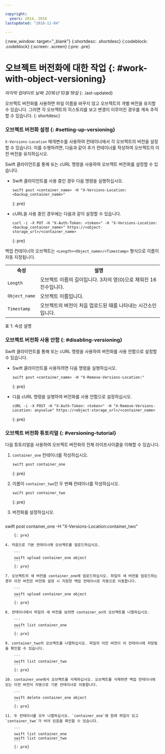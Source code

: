 ```yaml
---

copyright:
  years: 2014, 2016
lastupdated: "2016-11-04"

---
```

{:new_window: target="_blank"}
{:shortdesc: .shortdesc}
{:codeblock: .codeblock}
{:screen: .screen}
{:pre: .pre}

# 오브젝트 버전화에 대한 작업 {: #work-with-object-versioning}

*마지막 업데이트 날짜: 2016년 10월 19일*
{: .last-updated}

오브젝트 버전화를 사용하면 파일 이름을 바꾸지 않고 오브젝트의 개별 버전을 유지할 수 있습니다. 그러면 각 오브젝트의 히스토리를 보고 변경이 이루어진 경우를 계속 추적할 수 있습니다.
{: shortdesc}


### 오브젝트 버전화 설정 {: #setting-up-versioning}

`X-Versions-Location` 매개변수를 사용하여 컨테이너에서 각 오브젝트의 버전을 설정할 수 있습니다. 이를 수행하려면, 다음과 같이 추가 컨테이너를 작성하여 오브젝트의 이전 버전을 유지하십시오. 

Swift 클라이언트를 통해 또는 cURL 명령을 사용하여 오브젝트 버전화를 설정할 수 있습니다. 
* Swift 클라이언트를 사용 중인 경우 다음 명령을 실행하십시오. 

    ```
    swift post <container_name> -H "X-Versions-Location:<backup_container_name>"
    ```
    {: pre}

* cURL을 사용 중인 경우에는 다음과 같이 설정할 수 있습니다. 

    ```
    curl -i -X PUT -H "X-Auth-Token: <token>" -H "X-Versions-Location:<backup_container_name>" https://<object-storage_url>/<container_name>
    ```
    {: pre}

백업 컨테이너의 오브젝트는 `<Length><Object_name>/<Timestamp>` 형식으로 이름이 자동 지정됩니다.
<table>
  <tr>
    <th> 속성 </th>
    <th> 설명 </th>
  </tr>
  <tr>
    <td> <code>Length</code> </td>
    <td> 오브젝트 이름의 길이입니다. 3자의 영(0)으로 채워진 16진수입니다. </td>
  </tr>
  <tr>
    <td> <code>Object_name</code> </td>
    <td> 오브젝트 이름입니다. </td>
  </tr>
  <tr>
    <td> <code>Timestamp</code> </td>
    <td> 오브젝트의 버전이 처음 업로드된 때를 나타내는 시간소인입니다. </td>
  </tr>
</table>

표 1: 속성 설명

### 오브젝트 버전화 사용 안함 {: #disabling-versioning}

Swift 클라이언트를 통해 또는 cURL 명령을 사용하여 버전화를 사용 안함으로 설정할 수 있습니다. 

* Swift 클라이언트를 사용하려면 다음 명령을 실행하십시오. 

    ```
    swift post <container_name> -H "X-Remove-Versions-Location:"
    ```
    {: pre}

* 다음 cURL 명령을 실행하여 버전화를 사용 안함으로 설정하십시오. 

    ```
    cURL -i -X POST -H "X-Auth-Token: <token>" -H "X-Remove-Versions-Location: anyvalue" https://<object-storage_url>/<container_name>
    ```
    {: pre}


### 오브젝트 버전화 튜토리얼 {: #versioning-tutorial}
<!--- SHAWNA: This needs more background information. What are they doing? Why are they doing it? What is the outcome? --->

다음 튜토리얼을 사용하여 오브젝트 버전화의 전체 라이프사이클을 이해할 수 있습니다. 

1. `container_one` 컨테이너를 작성하십시오. 

    ```
    swift post container_one
    ```
    {: pre}

3. 이름이 `container_two`인 두 번째 컨테이너를 작성하십시오. 

    ```
    swift post container_two
    ```
    {: pre}

2. 버전화를 설정하십시오. 

    ```
swift post container_one -H "X-Versions-Location:container_two"
```
    {: pre}

4. 처음으로 기본 컨테이너에 오브젝트를 업로드하십시오. 

    ```
    swift upload container_one object
    ```
    {: pre}

7. 오브젝트의 새 버전을 container_one에 업로드하십시오. 파일의 새 버전을 업로드하는 경우 이전 버전은 버전화 설정 시 지정한 백업 컨테이너로 자동으로 이동합니다. 

    ```
    swift upload container_one object
    ```
    {: pre}

8. 컨테이너에서 파일의 새 버전을 보려면 container_on의 오브젝트를 나열하십시오. 

    ```
    swift list container_one
    ```
    {: pre}

9. container_two의 오브젝트를 나열하십시오. 파일의 이전 버전이 이 컨테이너에 저장됨을 확인할 수 있습니다. 

    ```
    swift list container_two
    ```
    {: pre}

10. container_one에서 오브젝트를 삭제하십시오. 오브젝트를 삭제하면 백업 컨테이너에 있는 이전 버전이 자동으로 기본 컨테이너로 이동합니다. 

    ```
    swift delete container_one object
    ```
    {: pre}

11. 두 컨테이너를 모두 나열하십시오. `container_one`에 원래 파일이 있고 `container_two`가 비어 있음을 확인할 수 있습니다. 

    ```
    swift list container_one
    swift list container_two
    ```
    {: pre}
